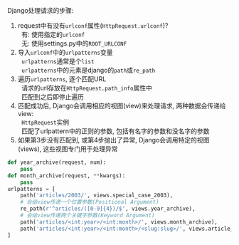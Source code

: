 Django处理请求的步骤:
1. request中有没有`urlconf`属性(`HttpRequest.urlconf`)?  
&nbsp;&nbsp;有: 使用指定的`urlconf`  
&nbsp;&nbsp;无: 使用settings.py中的`ROOT_URLCONF`  
2. 导入`urlconf`中的`urlpatterns`变量  
&nbsp;&nbsp;`urlpatterns`通常是个`list`  
&nbsp;&nbsp;`urlpatterns`中的元素是django的`path`或`re_path`    
3. 遍历`urlpatterns`, 逐个匹配URL  
&nbsp;&nbsp;请求的url存放在`HttpRequest.path_info`属性中  
&nbsp;&nbsp;匹配到之后即停止遍历  
4. 匹配成功后, Django会调用相应的视图(view)来处理请求, 两种数据会传递给view:  
&nbsp;&nbsp;`HttpRequest`实例  
&nbsp;&nbsp;匹配了urlpattern中的正则的参数, 包括有名字的参数和没名字的参数  
5. 如果第3步没有匹配到, 或第4步抛出了异常, Django会调用特定的视图(views), 这些视图专门用于处理异常

```python
def year_archive(request, num):
    pass
def month_archive(request, **kwargs):
    pass
urlpatterns = [
    path('articles/2003/', views.special_case_2003),
    # 会给view传递一个位置参数(Positional Argument)
    re_path(r'^articles/([0-9]{4})/$', views.year_archive),
    # 会给view传递两个关键字参数(Keyword Argument)
    path('articles/<int:year>/<int:month>/', views.month_archive),
    path('articles/<int:year>/<int:month>/<slug:slug>/', views.article_detail),
]
```